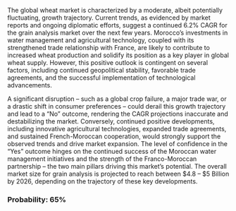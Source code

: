 The global wheat market is characterized by a moderate, albeit potentially fluctuating, growth trajectory. Current trends, as evidenced by market reports and ongoing diplomatic efforts, suggest a continued 6.2% CAGR for the grain analysis market over the next few years. Morocco’s investments in water management and agricultural technology, coupled with its strengthened trade relationship with France, are likely to contribute to increased wheat production and solidify its position as a key player in global wheat supply. However, this positive outlook is contingent on several factors, including continued geopolitical stability, favorable trade agreements, and the successful implementation of technological advancements.

A significant disruption – such as a global crop failure, a major trade war, or a drastic shift in consumer preferences – could derail this growth trajectory and lead to a “No” outcome, rendering the CAGR projections inaccurate and destabilizing the market. Conversely, continued positive developments, including innovative agricultural technologies, expanded trade agreements, and sustained French-Moroccan cooperation, would strongly support the observed trends and drive market expansion. The level of confidence in the “Yes” outcome hinges on the continued success of the Moroccan water management initiatives and the strength of the Franco-Moroccan partnership – the two main pillars driving this market’s potential. The overall market size for grain analysis is projected to reach between $4.8 – $5 Billion by 2026, depending on the trajectory of these key developments.

### Probability: 65%